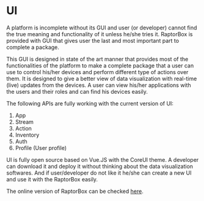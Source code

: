 # UI

A platform is incomplete without its GUI and user \(or developer\) cannot find the true meaning and functionality of it unless he/she tries it. RaptorBox is provided with GUI that gives user the last and most important part to complete a package.

This GUI is designed in state of the art manner that provides most of the functionalities of the platform to make a complete package that a user can use to control his/her devices and perform different type of actions over them. It is designed to give a better view of data visualization with real-time \(live\) updates from the devices. A user can view his/her applications with the users and their roles and can find his devices easily.

The following APIs are fully working with the current version of UI:

1. App
2. Stream
3. Action
4. Inventory
5. Auth
6. Profile \(User profile\)

UI is fully open source based on Vue.JS with the CoreUI theme. A developer can download it and deploy it without thinking about the data visualization softwares. And if user/developer do not like it he/she can create a new UI and use it with the RaptorBox easily.

The online version of RaptorBox can be checked [here](https://v5.raptorbox.eu/#/).

